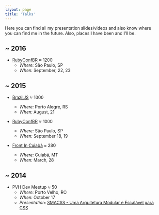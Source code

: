 ```yaml
---
layout: page
title: 'Talks'
---
```


Here you can find all my presentation slides/videos and also know where you can find me in the future. Also,
places I have been and I'll be.

## ~ 2016

- [RubyConfBR](http://rubyconf.com.br) ≈ 1200
    - _Where:_ São Paulo, SP
    - _When:_ September, 22, 23

## ~ 2015

- [BrazilJS](http://braziljs.com.br/2015/) ≈ 1000
    - _Where:_ Porto Alegre, RS
    - _When:_ August, 21

- [RubyConfBR](http://www.rubyconf.com.br/) ≈ 1000
    - _Where:_ São Paulo, SP
    - _When:_ September 18, 19

- [Front In Cuiabá](http://frontincuiaba.com.br/) ≈ 280
    - _Where:_ Cuiabá, MT
    - _When:_ March, 28

## ~ 2014

- PVH Dev Meetup ≈ 50
    - _Where:_ Porto Velho, RO
    - _When:_ October 17
    - _Presentation:_ [SMACSS - Uma Arquitetura Modular e Escalável para CSS](https://speakerdeck.com/rands0n/smacss-uma-arquitetura-modular-e-escalavel-para-css)
